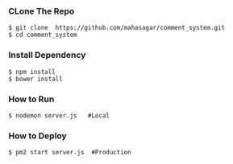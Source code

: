 ### CLone The Repo
    $ git clone  https://github.com/mahasagar/comment_system.git
    $ cd comment_system

### Install Dependency
    $ npm install
    $ bower install

### How to Run
    $ nodemon server.js   #Local

### How to Deploy
    $ pm2 start server.js  #Production

